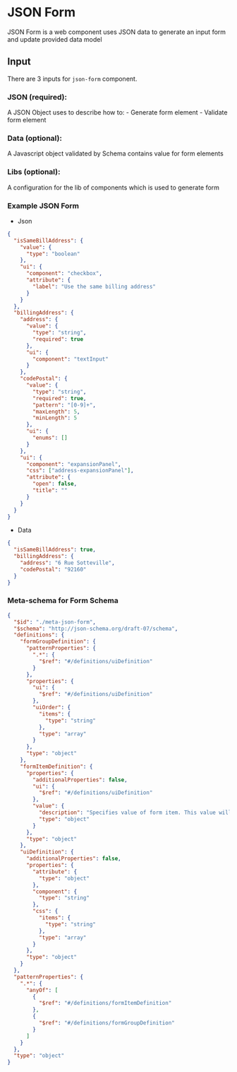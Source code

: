 # JSON Form

JSON Form is a web component uses JSON data to generate an input form and update provided data model

## Input

There are 3 inputs for `json-form` component.

### JSON (required):

A JSON Object uses to describe how to: - Generate form element - Validate form element

### Data (optional):

A Javascript object validated by Schema contains value for form elements

### Libs (optional):

A configuration for the lib of components which is used to generate form

### Example JSON Form

- Json

```json
{
  "isSameBillAddress": {
    "value": {
      "type": "boolean"
    },
    "ui": {
      "component": "checkbox",
      "attribute": {
        "label": "Use the same billing address"
      }
    }
  },
  "billingAddress": {
    "address": {
      "value": {
        "type": "string",
        "required": true
      },
      "ui": {
        "component": "textInput"
      }
    },
    "codePostal": {
      "value": {
        "type": "string",
        "required": true,
        "pattern": "[0-9]+",
        "maxLength": 5,
        "minLength": 5
      },
      "ui": {
        "enums": []
      }
    },
    "ui": {
      "component": "expansionPanel",
      "css": ["address-expansionPanel"],
      "attribute": {
        "open": false,
        "title": ""
      }
    }
  }
}
```

- Data

```json
{
  "isSameBillAddress": true,
  "billingAddress": {
    "address": "6 Rue Sotteville",
    "codePostal": "92160"
  }
}
```

### Meta-schema for Form Schema

```json
{
  "$id": "./meta-json-form",
  "$schema": "http://json-schema.org/draft-07/schema",
  "definitions": {
    "formGroupDefinition": {
      "patternProperties": {
        ".*": {
          "$ref": "#/definitions/uiDefinition"
        }
      },
      "properties": {
        "ui": {
          "$ref": "#/definitions/uiDefinition"
        },
        "uiOrder": {
          "items": {
            "type": "string"
          },
          "type": "array"
        }
      },
      "type": "object"
    },
    "formItemDefinition": {
      "properties": {
        "additionalProperties": false,
        "ui": {
          "$ref": "#/definitions/uiDefinition"
        },
        "value": {
          "description": "Specifies value of form item. This value will be validated by json schema validation spec",
          "type": "object"
        }
      },
      "type": "object"
    },
    "uiDefinition": {
      "additionalProperties": false,
      "properties": {
        "attribute": {
          "type": "object"
        },
        "component": {
          "type": "string"
        },
        "css": {
          "items": {
            "type": "string"
          },
          "type": "array"
        }
      },
      "type": "object"
    }
  },
  "patternProperties": {
    ".*": {
      "anyOf": [
        {
          "$ref": "#/definitions/formItemDefinition"
        },
        {
          "$ref": "#/definitions/formGroupDefinition"
        }
      ]
    }
  },
  "type": "object"
}
```
